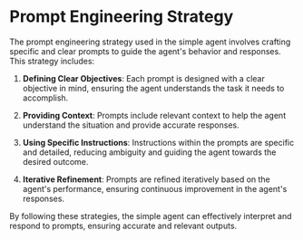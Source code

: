 # Prompt Engineering Strategy

The prompt engineering strategy used in the simple agent involves crafting specific and clear prompts to guide the agent's behavior and responses. This strategy includes:

1. **Defining Clear Objectives**: Each prompt is designed with a clear objective in mind, ensuring the agent understands the task it needs to accomplish.

2. **Providing Context**: Prompts include relevant context to help the agent understand the situation and provide accurate responses.

3. **Using Specific Instructions**: Instructions within the prompts are specific and detailed, reducing ambiguity and guiding the agent towards the desired outcome.

4. **Iterative Refinement**: Prompts are refined iteratively based on the agent's performance, ensuring continuous improvement in the agent's responses.

By following these strategies, the simple agent can effectively interpret and respond to prompts, ensuring accurate and relevant outputs.
